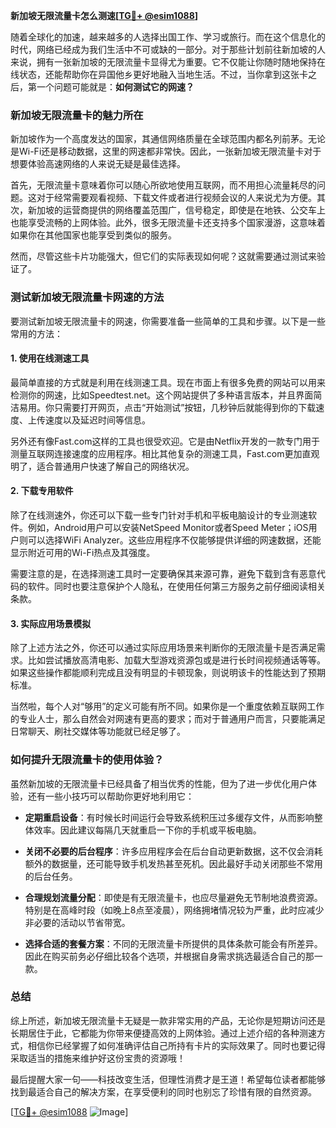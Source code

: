 **新加坡无限流量卡怎么测速[[TG💪+ @esim1088](https://t.me/s/esim1088)]**

随着全球化的加速，越来越多的人选择出国工作、学习或旅行。而在这个信息化的时代，网络已经成为我们生活中不可或缺的一部分。对于那些计划前往新加坡的人来说，拥有一张新加坡的无限流量卡显得尤为重要。它不仅能让你随时随地保持在线状态，还能帮助你在异国他乡更好地融入当地生活。不过，当你拿到这张卡之后，第一个问题可能就是：**如何测试它的网速？**

### 新加坡无限流量卡的魅力所在

新加坡作为一个高度发达的国家，其通信网络质量在全球范围内都名列前茅。无论是Wi-Fi还是移动数据，这里的网速都非常快。因此，一张新加坡无限流量卡对于想要体验高速网络的人来说无疑是最佳选择。

首先，无限流量卡意味着你可以随心所欲地使用互联网，而不用担心流量耗尽的问题。这对于经常需要观看视频、下载文件或者进行视频会议的人来说尤为方便。其次，新加坡的运营商提供的网络覆盖范围广，信号稳定，即使是在地铁、公交车上也能享受流畅的上网体验。此外，很多无限流量卡还支持多个国家漫游，这意味着如果你在其他国家也能享受到类似的服务。

然而，尽管这些卡片功能强大，但它们的实际表现如何呢？这就需要通过测试来验证了。

### 测试新加坡无限流量卡网速的方法

要测试新加坡无限流量卡的网速，你需要准备一些简单的工具和步骤。以下是一些常用的方法：

#### 1. 使用在线测速工具

最简单直接的方式就是利用在线测速工具。现在市面上有很多免费的网站可以用来检测你的网速，比如Speedtest.net。这个网站提供了多种语言版本，并且界面简洁易用。你只需要打开网页，点击“开始测试”按钮，几秒钟后就能得到你的下载速度、上传速度以及延迟时间等信息。

另外还有像Fast.com这样的工具也很受欢迎。它是由Netflix开发的一款专门用于测量互联网连接速度的应用程序。相比其他复杂的测速工具，Fast.com更加直观明了，适合普通用户快速了解自己的网络状况。

#### 2. 下载专用软件

除了在线测速外，你还可以下载一些专门针对手机和平板电脑设计的专业测速软件。例如，Android用户可以安装NetSpeed Monitor或者Speed Meter；iOS用户则可以选择WiFi Analyzer。这些应用程序不仅能够提供详细的网速数据，还能显示附近可用的Wi-Fi热点及其强度。

需要注意的是，在选择测速工具时一定要确保其来源可靠，避免下载到含有恶意代码的软件。同时也要注意保护个人隐私，在使用任何第三方服务之前仔细阅读相关条款。

#### 3. 实际应用场景模拟

除了上述方法之外，你还可以通过实际应用场景来判断你的无限流量卡是否满足需求。比如尝试播放高清电影、加载大型游戏资源包或是进行长时间视频通话等等。如果这些操作都能顺利完成且没有明显的卡顿现象，则说明该卡的性能达到了预期标准。

当然啦，每个人对“够用”的定义可能有所不同。如果你是一个重度依赖互联网工作的专业人士，那么自然会对网速有更高的要求；而对于普通用户而言，只要能满足日常聊天、刷社交媒体等功能就已经足够了。

### 如何提升无限流量卡的使用体验？

虽然新加坡的无限流量卡已经具备了相当优秀的性能，但为了进一步优化用户体验，还有一些小技巧可以帮助你更好地利用它：

- **定期重启设备**：有时候长时间运行会导致系统积压过多缓存文件，从而影响整体效率。因此建议每隔几天就重启一下你的手机或平板电脑。
  
- **关闭不必要的后台程序**：许多应用程序会在后台自动更新数据，这不仅会消耗额外的数据量，还可能导致手机发热甚至死机。因此最好手动关闭那些不常用的后台任务。
  
- **合理规划流量分配**：即使是有无限流量卡，也应尽量避免无节制地浪费资源。特别是在高峰时段（如晚上8点至凌晨），网络拥堵情况较为严重，此时应减少非必要的活动以节省带宽。

- **选择合适的套餐方案**：不同的无限流量卡所提供的具体条款可能会有所差异。因此在购买前务必仔细比较各个选项，并根据自身需求挑选最适合自己的那一款。

### 总结

综上所述，新加坡无限流量卡无疑是一款非常实用的产品，无论你是短期访问还是长期居住于此，它都能为你带来便捷高效的上网体验。通过上述介绍的各种测速方式，相信你已经掌握了如何准确评估自己所持有卡片的实际效果了。同时也要记得采取适当的措施来维护好这份宝贵的资源哦！

最后提醒大家一句——科技改变生活，但理性消费才是王道！希望每位读者都能够找到最适合自己的解决方案，在享受便利的同时也别忘了珍惜有限的自然资源。

[[TG💪+ @esim1088](https://t.me/s/esim1088) ![Image](https://i.postimg.cc/4NQfJmqS/Snipaste-2025-05-13-00-14-12.png)]